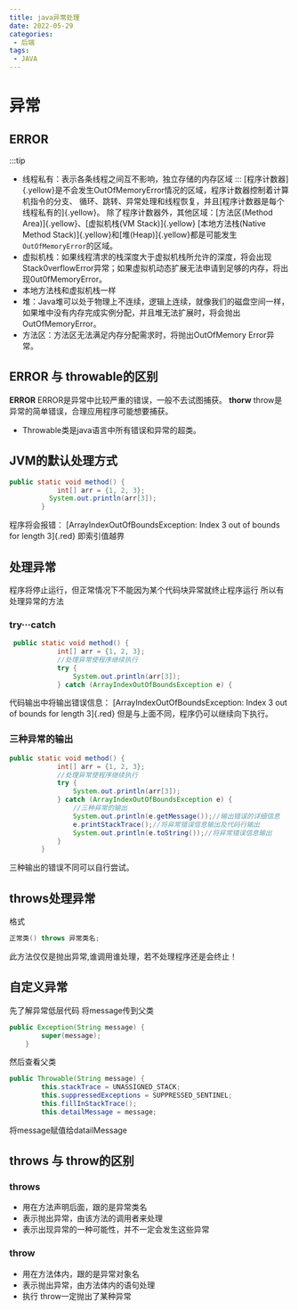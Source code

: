 ```yaml
---
title: java异常处理
date: 2022-05-29
categories:
 - 后端
tags:
 - JAVA
---
```

# 异常
## ERROR
:::tip
* 线程私有：表示各条线程之间互不影响，独立存储的内存区域
:::
[程序计数器]{.yellow}是不会发生OutOfMemoryError情况的区域，程序计数器控制着计算机指令的分支、
循环、跳转、异常处理和线程恢复，并且[程序计数器是每个线程私有的]{.yellow}。
除了程序计数器外，其他区域：[方法区(Method Area)]{.yellow}、[虚拟机栈(VM Stack)]{.yellow}
[本地方法栈(Native Method Stack)]{.yellow}和[堆(Heap)]{.yellow}都是可能发生`OutOfMemoryError`的区域。
* 虚拟机栈：如果线程清求的栈深度大于虚拟机栈所允许的深度，将会出现Stack0verflowError异常；如果虚拟机动态扩展无法申请到足够的内存，将出现0ut0fMemoryError。
* 本地方法栈和虚拟机栈一样
* 堆：Java堆可以处于物理上不连续，逻辑上连续，就像我们的磁盘空间一样，如果堆中没有内存完成实例分配，并且堆无法扩展时，将会抛出OutOfMemoryError。
* 方法区：方法区无法满足内存分配需求时，将抛出OutOfMemory Error异常。
## ERROR 与 throwable的区别
**ERROR**
ERROR是异常中比较严重的错误，一般不去试图捕获。
**thorw**
throw是异常的简单错误，合理应用程序可能想要捕获。
* Throwable类是java语言中所有错误和异常的超类。
## JVM的默认处理方式
```java
public static void method() {
            int[] arr = {1, 2, 3};
          System.out.println(arr[3]); 
        }
```
程序将会报错：
[ArrayIndexOutOfBoundsException: Index 3 out of bounds for length 3]{.red}
即索引值越界
## 处理异常
程序将停止运行，但正常情况下不能因为某个代码块异常就终止程序运行
所以有处理异常的方法
### try···catch
```java
 public static void method() {
            int[] arr = {1, 2, 3};
            //处理异常使程序继续执行
            try {
                System.out.println(arr[3]);
            } catch (ArrayIndexOutOfBoundsException e) {
```
代码输出中将输出错误信息：
[ArrayIndexOutOfBoundsException: Index 3 out of bounds for length 3]{.red}
但是与上面不同，程序仍可以继续向下执行。
### 三种异常的输出
```java
public static void method() {
            int[] arr = {1, 2, 3};
            //处理异常使程序继续执行
            try {
                System.out.println(arr[3]);
            } catch (ArrayIndexOutOfBoundsException e) {
                //三种异常的输出
                System.out.println(e.getMessage());//输出错误的详细信息
                e.printStackTrace();//将异常错误信息输出及代码行输出
                System.out.println(e.toString());//将异常错误信息输出
            }
        }
```
三种输出的错误不同可以自行尝试。
## throws处理异常
格式
```java
正常类() throws 异常类名;
```
此方法仅仅是抛出异常,谁调用谁处理，若不处理程序还是会终止！
## 自定义异常
先了解异常低层代码
将message传到父类
```java
public Exception(String message) {
        super(message);
    }
```
然后查看父类
```java
public Throwable(String message) {
        this.stackTrace = UNASSIGNED_STACK;
        this.suppressedExceptions = SUPPRESSED_SENTINEL;
        this.fillInStackTrace();
        this.detailMessage = message;
```
将message赋值给datailMessage
## throws 与 throw的区别
### throws
* 用在方法声明后面，跟的是异常类名
* 表示抛出异常，由该方法的调用者来处理
* 表示出现异常的一种可能性，并不一定会发生这些异常
### throw
* 用在方法体内，跟的是异常对象名
* 表示抛出异常，由方法体内的语句处理
* 执行 throw一定抛出了某种异常